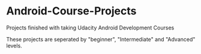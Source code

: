 # Android-Course-Projects
Projects finished with taking Udacity Android Development Courses

These projects are seperated by "beginner", "Intermediate" and "Advanced" levels.
